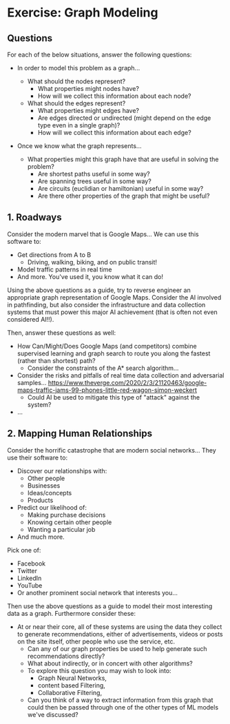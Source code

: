 # Exercise: Graph Modeling

## Questions

For each of the below situations, answer the following questions:

* In order to model this problem as a graph...
    * What should the nodes represent?
        * What properties might nodes have?
        * How will we collect this information about each node?
    * What should the edges represent?
        * What properties might edges have?
        * Are edges directed or undirected (might depend on the edge type even in a single graph)?
        * How will we collect this information about each edge?

* Once we know what the graph represents...
    * What properties might this graph have that are useful in solving the problem?
        * Are shortest paths useful in some way?
        * Are spanning trees useful in some way?
        * Are circuits (euclidian or hamiltonian) useful in some way?
        * Are there other properties of the graph that might be useful?

## 1. Roadways

Consider the modern marvel that is Google Maps... We can use this software to:

* Get directions from A to B
    * Driving, walking, biking, and on public transit!
* Model traffic patterns in real time
* And more. You've used it, you know what it can do!

Using the above questions as a guide, try to reverse engineer an appropriate graph representation of Google Maps. Consider the AI involved in pathfinding, but also consider the infrastructure and data collection systems that must power this major AI achievement (that is often not even considered AI!!). 

Then, answer these questions as well:

* How Can/Might/Does Google Maps (and competitors) combine supervised learning and graph search to route you along the fastest (rather than shortest) path?
    * Consider the constraints of the A* search algorithm...
* Consider the risks and pitfalls of real time data collection and adversarial samples… https://www.theverge.com/2020/2/3/21120463/google-maps-traffic-jams-99-phones-little-red-wagon-simon-weckert 
    * Could AI be used to mitigate this type of "attack" against the system?
* ...

## 2. Mapping Human Relationships

Consider the horrific catastrophe that are modern social networks... They use their software to:

* Discover our relationships with:
    * Other people
    * Businesses
    * Ideas/concepts
    * Products
* Predict our likelihood of:
    * Making purchase decisions
    * Knowing certain other people
    * Wanting a particular job
* And much more. 

Pick one of:

* Facebook
* Twitter
* LinkedIn
* YouTube
* Or another prominent social network that interests you...

Then use the above questions as a guide to model their most interesting data as a graph. Furthermore consider these:

* At or near their core, all of these systems are using the data they collect to generate recommendations, either of advertisements, videos or posts on the site itself, other people who use the service, etc.
    * Can any of our graph properties be used to help generate such recommendations directly?
    * What about indirectly, or in concert with other algorithms?
    * To explore this question you may wish to look into:
        * Graph Neural Networks,
        * content based Filtering,
        * Collaborative Filtering,
    * Can you think of a way to extract information from this graph that could then be passed through one of the other types of ML models we've discussed?
        
